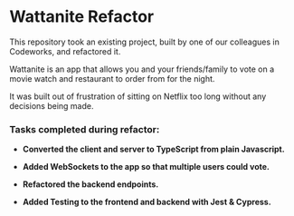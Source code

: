 # Wattanite Refactor

This repository took an existing project, built by one of our colleagues in Codeworks, and refactored it.

Wattanite is an app that allows you and your friends/family to vote on a movie watch and restaurant to order from for the night.

It was built out of frustration of sitting on Netflix too long without any decisions being made.

### Tasks completed during refactor:

- **Converted the client and server to TypeScript from plain Javascript.**

- **Added WebSockets to the app so that multiple users could vote.**

- **Refactored the backend endpoints.**

- **Added Testing to the frontend and backend with Jest & Cypress.**
